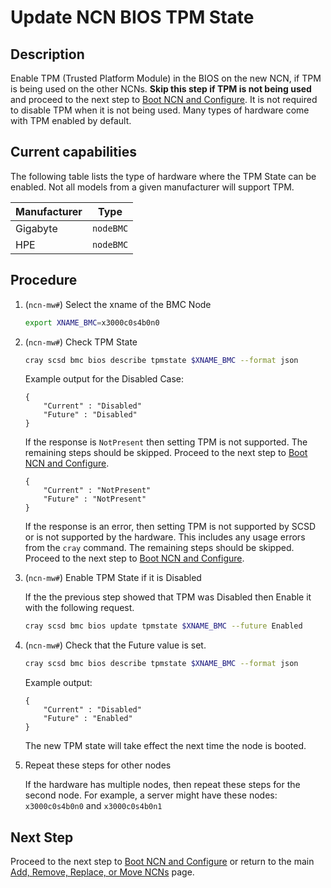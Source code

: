 # Update NCN BIOS TPM State

## Description

Enable TPM (Trusted Platform Module) in the BIOS on the new NCN, if TPM is being used on the other NCNs.
**Skip this step if TPM is not being used** and proceed to the next step to [Boot NCN and Configure](Boot_NCN.md).
It is not required to disable TPM when it is not being used. Many types of hardware come with TPM enabled by default.

## Current capabilities

The following table lists the type of hardware where the TPM State can be enabled. Not all models from a given manufacturer will support TPM.

| **Manufacturer** | **Type**     |
| ---------------- | ------------ |
| Gigabyte         | `nodeBMC`    |
| HPE              | `nodeBMC`    |

## Procedure

1. (`ncn-mw#`) Select the xname of the BMC Node

    ```bash
    export XNAME_BMC=x3000c0s4b0n0
    ```

1. (`ncn-mw#`) Check TPM State

    ```bash
    cray scsd bmc bios describe tpmstate $XNAME_BMC --format json
    ```

    Example output for the  Disabled Case:

    ```text
    {
        "Current" : "Disabled"
        "Future" : "Disabled"
    }
    ```

    If the response is `NotPresent` then setting TPM is not supported.
    The remaining steps should be skipped. Proceed to the next step to [Boot NCN and Configure](Boot_NCN.md).

    ```text
    {
        "Current" : "NotPresent"
        "Future" : "NotPresent"
    }
    ```

    If the response is an error, then setting TPM is not supported by SCSD or is not supported by the hardware.
    This includes any usage errors from the `cray` command.
    The remaining steps should be skipped. Proceed to the next step to [Boot NCN and Configure](Boot_NCN.md).

1. (`ncn-mw#`) Enable TPM State if it is Disabled

    If the the previous step showed that TPM was Disabled then Enable it with the following request.

    ```bash
    cray scsd bmc bios update tpmstate $XNAME_BMC --future Enabled
    ```

1. (`ncn-mw#`) Check that the Future value is set.

    ```bash
    cray scsd bmc bios describe tpmstate $XNAME_BMC --format json
    ```

    Example output:

    ```text
    {
        "Current" : "Disabled"
        "Future" : "Enabled"
    }
    ```

    The new TPM state will take effect the next time the node is booted.

1. Repeat these steps for other nodes

    If the hardware has multiple nodes, then repeat these steps for the second node. For example, a server might have these nodes: `x3000c0s4b0n0` and `x3000c0s4b0n1`

## Next Step

Proceed to the next step to [Boot NCN and Configure](Boot_NCN.md) or return to the main [Add, Remove, Replace, or Move NCNs](../Add_Remove_Replace_NCNs.md) page.
